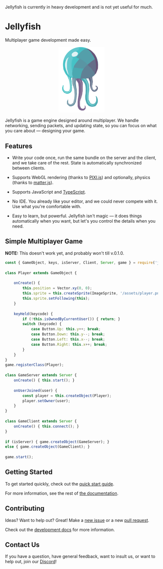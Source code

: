 Jellyfish is currently in heavy development
and is not yet useful for much.

# Jellyfish

Multiplayer game development made easy.

<div align="center">
    <img src="./docs/assets/jellyfish.png" width=150 />
</div>

Jellyfish is a game engine designed around multiplayer.
We handle networking, sending packets, and updating state,
so you can focus on what you care about —
designing your game.

## Features

- Write your code once,
run the same bundle on the server and the client,
and we take care of the rest.
State is automatically synchronized between clients.

- Supports WebGL rendering
(thanks to [PIXI.js](https://www.pixijs.com/))
and optionally, physics
(thanks to [matter.js](https://brm.io/matter-js/)).

- Supports JavaScript and [TypeScript](https://www.typescriptlang.org/).

- No IDE. You already like your editor,
and we could never compete with it.
Use what you're comfortable with.

- Easy to learn, but powerful.
Jellyfish isn't magic
— it does things automatically when you want,
but let's you control the details when you need.

## Simple Multiplayer Game

**NOTE:**
This doesn't work yet,
and probably won't till v.0.1.0.

```js
const { GameObject, keys, isServer, Client, Server, game } = require('jellyfish.js');

class Player extends GameObject {

    onCreate() {
        this.position = Vector.xy(0, 0);
        this.sprite = this.createSprite(ImageSprite, '/assets/player.png');
        this.sprite.setFollowing(this);
    }

    keyHeld(keycode) {
        if (!this.isOwnedByCurrentUser()) { return; }
        switch (keycode) {
            case Button.Up: this.y++; break;
            case Button.Down: this.y--; break;
            case Button.Left: this.x--; break;
            case Button.Right: this.x++; break;
        }
    }
}
game.registerClass(Player);

class GameServer extends Server {
    onCreate() { this.start(); }

    onUserJoined(user) {
        const player = this.createObject(Player);
        player.setOwner(user);
    }
}

class GameClient extends Server {
    onCreate() { this.connect(); }
}

if (isServer) { game.createObject(GameServer); }
else { game.createObject(GameClient); }

game.start();
```

## Getting Started

To get started quickly, check out the [quick start guide](./docs/use/articles/quick-start.md).

For more information,
see the rest of [the documentation](./docs/use/use.md).

## Contributing

Ideas? Want to help out? Great!
Make a [new issue](https://github.com/JellyfishJS/jellyfishjs/issues)
or a new [pull request](https://github.com/JellyfishJS/jellyfishjs/pulls).

Check out the [development docs](./docs/development/development.md)
for more information.

## Contact Us

If you have a question,
have general feedback,
want to insult us,
or want to help out,
join our [Discord](https://discord.gg/NYBxGRJfNn)!
